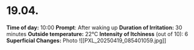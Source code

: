 # 19.04.
**Time of day:** 10:00
**Prompt**: After waking up
**Duration of Irritation:** 30 minutes 
**Outside temperature:** 22°C
**Intensity of Itchiness** (out of 10): 6
**Superficial Changes:** Photo
![[PXL_20250419_085401059.jpg]]

# 